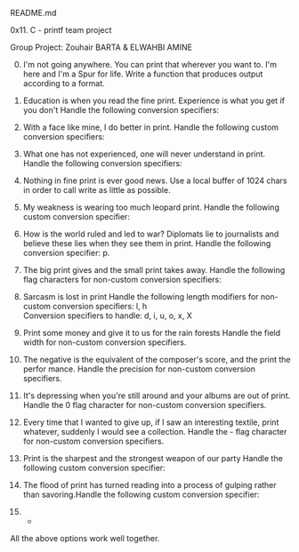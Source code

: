 README.md

0x11. C - printf team project

Group Project:  Zouhair BARTA & ELWAHBI AMINE                                                 
                                                                                    
0. I'm not going anywhere. You can print that wherever you want to. I'm here and I'm a Spur for life. Write a function that produces output according to a format. 
                                                                                                                                                                      
1. Education is when you read the fine print. Experience is what you get if you don't Handle the following conversion specifiers:

2. With a face like mine, I do better in print. Handle the following custom conversion specifiers:                                  
                                                                                    
3. What one has not experienced, one will never understand in print. Handle the following conversion specifiers:                                         
                                                                                    
4. Nothing in fine print is ever good news. Use a local buffer of 1024 chars in order to call write as little as possible.      
                                                                                    
5. My weakness is wearing too much leopard print. Handle the following custom conversion specifier:                                   
                                                                                    
6. How is the world ruled and led to war? Diplomats lie to journalists and believe these lies when they see them in print. Handle the following conversion specifier: p.                                       
7. The big print gives and the small print takes away. Handle the following flag characters for non-custom conversion specifiers:          
                                                                                    
8. Sarcasm is lost in print Handle the following length modifiers for non-custom conversion specifiers: l, h                                                                                   
   Conversion specifiers to handle: d, i, u, o, x, X                                   
                                                                                    
9. Print some money and give it to us for the rain forests Handle the field width for non-custom conversion specifiers.                        
                                                                                    
10. The negative is the equivalent of the composer's score, and the print the perfor mance. Handle the precision for non-custom conversion specifiers.                   
11. It's depressing when you're still around and your albums are out of print. Handle the 0 flag character for non-custom conversion specifiers.                   
                                                                                    
12. Every time that I wanted to give up, if I saw an interesting textile, print whatever, suddenly I would see a collection. Handle the - flag character for non-custom conversion specifiers.                   
                                                                                    
13. Print is the sharpest and the strongest weapon of our party Handle the following custom conversion specifier:                                   
                                                                                    
14. The flood of print has turned reading into a process of gulping rather than savoring.Handle the following custom conversion specifier:                                   
15. *                                                                               
All the above options work well together.

